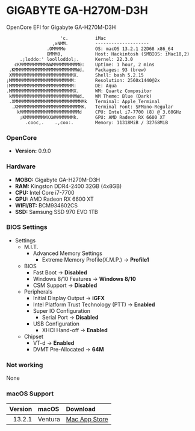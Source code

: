 # GIGABYTE GA-H270M-D3H

OpenCore EFI for Gigabyte GA-H270M-D3H


```text
                    'c.          iMac
                 ,xNMM.          -------------------- 
               .OMMMMo           OS: macOS 13.2.1 22D68 x86_64 
               OMMM0,            Host: Hackintosh (SMBIOS: iMac18,2) 
     .;loddo:' loolloddol;.      Kernel: 22.3.0 
   cKMMMMMMMMMMNWMMMMMMMMMM0:    Uptime: 1 hour, 2 mins 
 .KMMMMMMMMMMMMMMMMMMMMMMMWd.    Packages: 93 (brew) 
 XMMMMMMMMMMMMMMMMMMMMMMMX.      Shell: bash 5.2.15 
;MMMMMMMMMMMMMMMMMMMMMMMM:       Resolution: 2560x1440@2x 
:MMMMMMMMMMMMMMMMMMMMMMMM:       DE: Aqua 
.MMMMMMMMMMMMMMMMMMMMMMMMX.      WM: Quartz Compositor 
 kMMMMMMMMMMMMMMMMMMMMMMMMWd.    WM Theme: Blue (Dark) 
 .XMMMMMMMMMMMMMMMMMMMMMMMMMMk   Terminal: Apple_Terminal 
  .XMMMMMMMMMMMMMMMMMMMMMMMMK.   Terminal Font: SFMono-Regular 
    kMMMMMMMMMMMMMMMMMMMMMMd     CPU: Intel i7-7700 (8) @ 3.60GHz 
     ;KMMMMMMMWXXWMMMMMMMk.      GPU: AMD Radeon RX 6600 XT 
       .cooc,.    .,coo:.        Memory: 11318MiB / 32768MiB 
```

### OpenCore 
* **Version:** 0.9.0

### Hardware

* **MOBO:** Gigabyte GA-H270M-D3H
* **RAM:** Kingston DDR4-2400 32GB (4x8GB)
* **CPU:** Intel Core i7-7700
* **GPU:** AMD Radeon RX 6600 XT
* **WIFI/BT:** BCM934602CS
* **SSD:** Samsung SSD 970 EVO 1TB


### BIOS Settings

* Settings
	* M.I.T.
		*  Advanced Memory Settings
			*  Extreme Memory Profile(X.M.P.) → **Profile1**
	* BIOS
		*  Fast Boot → **Disabled**
		*  Windows 8/10 Features → **Windows 8/10**
		*  CSM Support → **Disabled**
	* Peripherals
		* Initial Display Output → **iGFX**
		* Intel Platform Trust Technology (PTT) → **Enabled**
		* Super IO Configuration
			* Serial Port → **Disabled** 
		* USB Configuration
			* XHCI Hand-off → **Enabled**
	* Chipset
		* VT-d → **Enabled**      
		* DVMT Pre-Allocated → **64M**

### Not working
None

### macOS Support
| Version   | macOS | Download |
| --------: | :---- | :------- |
| 13.2.1 | Ventura | [Mac App Store](https://apps.apple.com/us/app/macos-ventura/id1638787999?mt=12) |